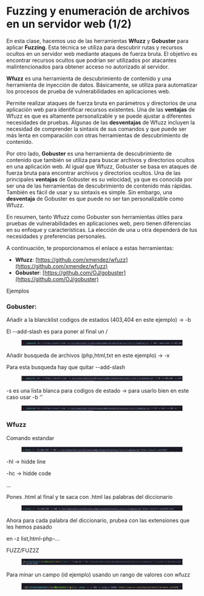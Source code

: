 # Fuzzing y enumeración de archivos en un servidor web (1/2)

En esta clase, hacemos uso de las herramientas **Wfuzz** y **Gobuster** para aplicar **Fuzzing**. Esta técnica se utiliza para descubrir rutas y recursos ocultos en un servidor web mediante ataques de fuerza bruta. El objetivo es encontrar recursos ocultos que podrían ser utilizados por atacantes malintencionados para obtener acceso no autorizado al servidor.

**Wfuzz** es una herramienta de descubrimiento de contenido y una herramienta de inyección de datos. Básicamente, se utiliza para automatizar los procesos de prueba de vulnerabilidades en aplicaciones web.

Permite realizar ataques de fuerza bruta en parámetros y directorios de una aplicación web para identificar recursos existentes. Una de las **ventajas** de Wfuzz es que es altamente personalizable y se puede ajustar a diferentes necesidades de pruebas. Algunas de las **desventajas** de Wfuzz incluyen la necesidad de comprender la sintaxis de sus comandos y que puede ser más lenta en comparación con otras herramientas de descubrimiento de contenido.

Por otro lado, **Gobuster** es una herramienta de descubrimiento de contenido que también se utiliza para buscar archivos y directorios ocultos en una aplicación web. Al igual que Wfuzz, Gobuster se basa en ataques de fuerza bruta para encontrar archivos y directorios ocultos. Una de las principales **ventajas** de Gobuster es su velocidad, ya que es conocida por ser una de las herramientas de descubrimiento de contenido más rápidas. También es fácil de usar y su sintaxis es simple. Sin embargo, una **desventaja** de Gobuster es que puede no ser tan personalizable como Wfuzz.

En resumen, tanto Wfuzz como Gobuster son herramientas útiles para pruebas de vulnerabilidades en aplicaciones web, pero tienen diferencias en su enfoque y características. La elección de una u otra dependerá de tus necesidades y preferencias personales.

A continuación, te proporcionamos el enlace a estas herramientas:

* **Wfuzz**: [https://github.com/xmendez/wfuzz](https://github.com/xmendez/wfuzz)
* **Gobuster**: [https://github.com/OJ/gobuster](https://github.com/OJ/gobuster)

Ejemplos

### Gobuster:

Añadir a la blancklist codigos de estados (403,404 en este ejemplo) -> -b

El --add-slash es para poner al final un /

<figure><img src="../../../../.gitbook/assets/image (19).png" alt=""><figcaption></figcaption></figure>

Añadir busqueda de archivos (php,html,txt en este ejemplo) -> -x

Para esta busqueda hay que quitar --add-slash

<figure><img src="../../../../.gitbook/assets/image (2) (1) (1) (1) (1) (1) (1) (1).png" alt=""><figcaption></figcaption></figure>

\-s es una lista blanca para codigos de estado -> para usarlo bien en este caso usar -b ''&#x20;

<figure><img src="../../../../.gitbook/assets/image (3) (1) (1) (1) (1) (1) (1).png" alt=""><figcaption></figcaption></figure>

### Wfuzz

Comando estandar

<figure><img src="../../../../.gitbook/assets/image (4) (1) (1) (1) (1).png" alt=""><figcaption></figcaption></figure>

\-hl -> hidde line

\-hc -> hidde code&#x20;

...

Pones .html al final y te saca con .html las palabras del diccionario

<figure><img src="../../../../.gitbook/assets/image (5) (1) (1) (1) (1).png" alt=""><figcaption></figcaption></figure>

Ahora para cada palabra del diccionario, prubea con las extensiones que les hemos pasado

en -z list,html-php-...

FUZZ/FUZ2Z&#x20;

<figure><img src="../../../../.gitbook/assets/image (6) (1) (1) (1) (1).png" alt=""><figcaption></figcaption></figure>

Para minar un campo (id ejemplo) usando un rango de valores con wfuzz&#x20;

<figure><img src="../../../../.gitbook/assets/image (7) (1) (1) (1) (1).png" alt=""><figcaption></figcaption></figure>
